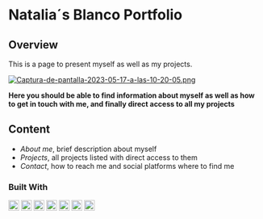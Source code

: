 # Natalia´s Blanco Portfolio

## Overview

This is a page to present myself as well as my projects.

[![Captura-de-pantalla-2023-05-17-a-las-10-20-05.png](https://i.postimg.cc/tR5sHGFx/Captura-de-pantalla-2023-05-17-a-las-10-20-05.png)](https://postimg.cc/hhXD9wyD)

**Here you should be able to find information about myself as well as how to get in touch with me, and finally direct access to all my projects**

## Content
* *About me*, brief description about myself
* *Projects*, all  projects listed with direct access to them  
* *Contact*, how to reach me and social platforms where to find me

### Built With
<a href="https://reactjs.org/" title="React"><img src="https://github.com/get-icon/geticon/raw/master/icons/react.svg" alt="React" width="21px" height="21px"></a>
<a href="https://developer.mozilla.org/en-US/docs/Web/JavaScript" title="JavaScript"><img src="https://github.com/get-icon/geticon/raw/master/icons/javascript.svg" alt="JavaScript" width="21px" height="21px"></a>
<a href="https://www.w3.org/TR/html5/" title="HTML5"><img src="https://github.com/get-icon/geticon/raw/master/icons/html-5.svg" alt="HTML5" width="21px" height="21px"></a>
<a href="https://www.w3.org/TR/CSS/" title="CSS3"><img src="https://github.com/get-icon/geticon/raw/master/icons/css-3.svg" alt="CSS3" width="21px" height="21px"></a>
<a href="https://git-scm.com/" title="Git"><img src="https://github.com/get-icon/geticon/raw/master/icons/git-icon.svg" alt="Git" width="21px" height="21px"></a>
<a href="https://sass-lang.com/" title="Sass"><img src="https://github.com/get-icon/geticon/raw/master/icons/sass.svg" alt="Sass" width="21px" height="21px"></a>
<a href="https://www.npmjs.com/" title="npm"><img src="https://github.com/get-icon/geticon/raw/master/icons/npm.svg" alt="npm" width="21px" height="21px"></a>


